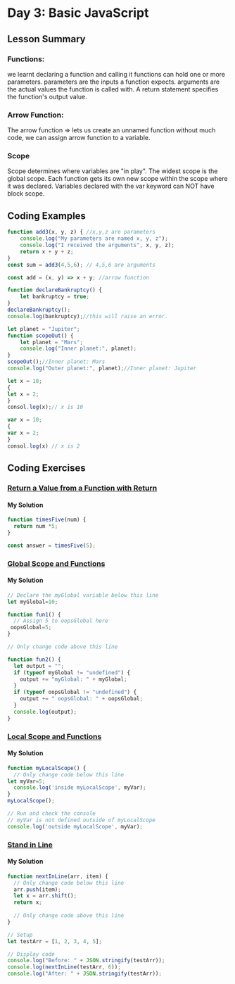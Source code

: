 
# Day 3: Basic JavaScript

## Lesson Summary

### Functions:
we learnt declaring a function and calling it
functions can hold one or more parameters.
parameters are the inputs a function expects.
arguments are the actual values the function is called with.
A return statement specifies the function's output value.

### Arrow Function:
The arrow function  =>  lets us create an unnamed function without much code, we can assign arrow function to a variable.

### Scope
Scope determines where variables are "in play".
The widest scope is the global scope.
Each function gets its own new scope within the scope where it was declared.
Variables declared with the var keyword can NOT have block scope.


## Coding Examples

```javascript
function add3(x, y, z) { //x,y,z are parameters 
    console.log("My parameters are named x, y, z");
    console.log("I received the arguments", x, y, z);
    return x + y + z;
}
const sum = add3(4,5,6); // 4,5,6 are arguments

const add = (x, y) => x + y; //arrow function

function declareBankruptcy() {
    let bankruptcy = true;
}
declareBankruptcy();
console.log(bankruptcy);//this will raise an error.

let planet = "Jupiter";
function scopeOut() {
    let planet = "Mars";
    console.log("Inner planet:", planet);
}
scopeOut();//Inner planet: Mars
console.log("Outer planet:", planet);//Inner planet: Jupiter

let x = 10;
{
let x = 2;
}
consol.log(x);// x is 10

var x = 10;
{
var x = 2;
}
consol.log(x) // x is 2

```


## Coding Exercises

### [Return a Value from a Function with Return](https://www.freecodecamp.org/learn/javascript-algorithms-and-data-structures/basic-javascript/return-a-value-from-a-function-with-return)


#### My Solution


```javascript
function timesFive(num) {
  return num *5;
}

const answer = timesFive(5);

```
### [Global Scope and Functions](https://www.freecodecamp.org/learn/javascript-algorithms-and-data-structures/basic-javascript/global-scope-and-functions)

#### My Solution


```javascript
// Declare the myGlobal variable below this line
let myGlobal=10;

function fun1() {
  // Assign 5 to oopsGlobal here
 oopsGlobal=5;
}

// Only change code above this line

function fun2() {
  let output = "";
  if (typeof myGlobal != "undefined") {
    output += "myGlobal: " + myGlobal;
  }
  if (typeof oopsGlobal != "undefined") {
    output += " oopsGlobal: " + oopsGlobal;
  }
  console.log(output);
}
```

### [Local Scope and Functions](https://www.freecodecamp.org/learn/javascript-algorithms-and-data-structures/basic-javascript/local-scope-and-functions)

#### My Solution


```javascript
function myLocalScope() {
  // Only change code below this line
let myVar=5;
  console.log('inside myLocalScope', myVar);
}
myLocalScope();

// Run and check the console
// myVar is not defined outside of myLocalScope
console.log('outside myLocalScope', myVar);
```

### [Stand in Line](https://www.freecodecamp.org/learn/javascript-algorithms-and-data-structures/basic-javascript/stand-in-line)

#### My Solution


```javascript
function nextInLine(arr, item) {
  // Only change code below this line
  arr.push(item);
  let x = arr.shift();
  return x;
  
  // Only change code above this line
}

// Setup
let testArr = [1, 2, 3, 4, 5];

// Display code
console.log("Before: " + JSON.stringify(testArr));
console.log(nextInLine(testArr, 6));
console.log("After: " + JSON.stringify(testArr));
```